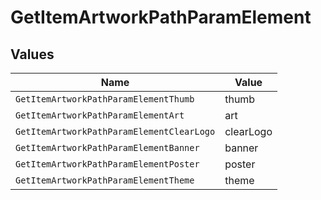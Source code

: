 # GetItemArtworkPathParamElement


## Values

| Name                                      | Value                                     |
| ----------------------------------------- | ----------------------------------------- |
| `GetItemArtworkPathParamElementThumb`     | thumb                                     |
| `GetItemArtworkPathParamElementArt`       | art                                       |
| `GetItemArtworkPathParamElementClearLogo` | clearLogo                                 |
| `GetItemArtworkPathParamElementBanner`    | banner                                    |
| `GetItemArtworkPathParamElementPoster`    | poster                                    |
| `GetItemArtworkPathParamElementTheme`     | theme                                     |